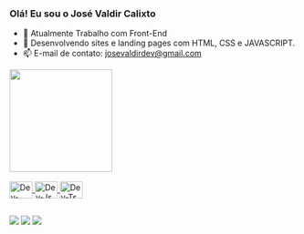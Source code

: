 ### Olá! Eu sou o José Valdir Calixto

- 🔭 Atualmente Trabalho com Front-End
- 🌱 Desenvolvendo sites e landing pages com HTML, CSS e JAVASCRIPT. 
- 📫 E-mail de contato: josevaldirdev@gmail.com


<div align="">
<a href="https://github.com/josevaldircalixto">

<img height="180em" src="https://github-readme-stats.vercel.app/api/top-langs/?username=josevaldircalixto&layout=compact&langs_count=7&theme=dracula"/>
</div>
  

<div style="display: inline_block"><br>
<img align="center" alt="Dev-CSS" height="30" width="40" src="https://cdn.jsdelivr.net/gh/devicons/devicon/icons/html5/html5-original-wordmark.svg"/>
<img align="center" alt="Dev-Js" height="30" width="40" src="https://cdn.jsdelivr.net/gh/devicons/devicon/icons/css3/css3-original-wordmark.svg" />
<img align="center" alt="Dev-Ts" height="30" width="40" src="https://cdn.jsdelivr.net/gh/devicons/devicon/icons/javascript/javascript-original.svg" />
</div>

  ##
  
<div>
<a href="https://api.whatsapp.com/send/?phone=5519993772739" target="_blank"> <img src="https://img.shields.io/badge/WhatsApp-25D366?style=for-the-badge&logo=whatsapp&logoColor=white" target="_blank"></a>
<a href ="mailto:josevaldirdev@gmail.com" target="_blank"> <img src="https://img.shields.io/badge/Gmail-D14836?style=for-the-badge&logo=gmail&logoColor=white" target="_blank"></a>
<a href="https://www.linkedin.com/in/josevaldircalixto/" target="_blank"><img src="https://img.shields.io/badge/-LinkedIn-%230077B5?style=for-the-badge&logo=" target="_blank"></a>
</div>
